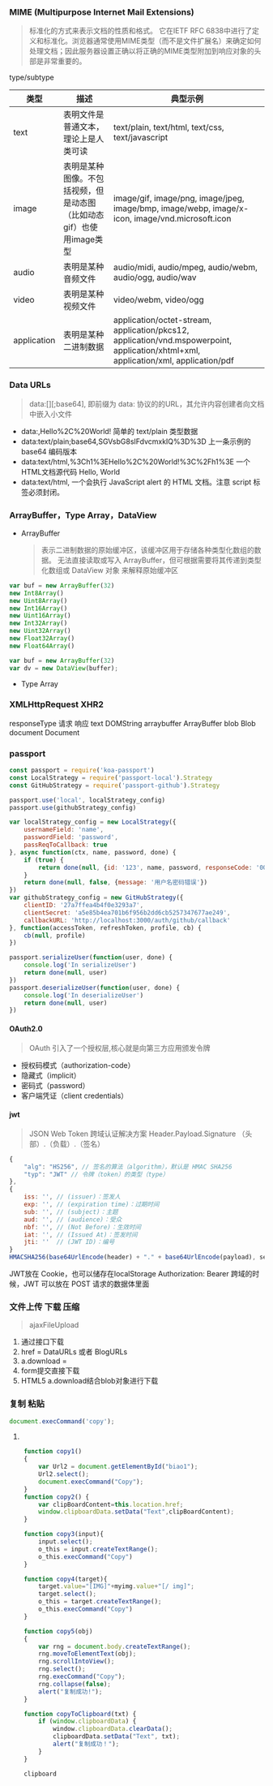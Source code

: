 ###


### MIME (Multipurpose Internet Mail Extensions) 

> 标准化的方式来表示文档的性质和格式。 它在IETF RFC 6838中进行了定义和标准化。浏览器通常使用MIME类型（而不是文件扩展名）来确定如何处理文档；因此服务器设置正确以将正确的MIME类型附加到响应对象的头部是非常重要的。

type/subtype

| 类型 | 描述 | 典型示例 |
| ---- | --- | ------- |
| text | 表明文件是普通文本，理论上是人类可读 | text/plain, text/html, text/css, text/javascript |
| image | 表明是某种图像。不包括视频，但是动态图（比如动态gif）也使用image类型|image/gif, image/png, image/jpeg, image/bmp, image/webp, image/x-icon, image/vnd.microsoft.icon |
| audio | 表明是某种音频文件|audio/midi, audio/mpeg, audio/webm, audio/ogg, audio/wav |
| video | 表明是某种视频文件|video/webm, video/ogg |
| application | 表明是某种二进制数据|application/octet-stream, application/pkcs12, application/vnd.mspowerpoint, application/xhtml+xml, application/xml,  application/pdf |


### Data URLs
> data:[<mediatype>][;base64],<data>    即前缀为 data: 协议的的URL，其允许内容创建者向文档中嵌入小文件

* data:,Hello%2C%20World!       简单的 text/plain 类型数据
* data:text/plain;base64,SGVsbG8sIFdvcmxkIQ%3D%3D     上一条示例的 base64 编码版本
* data:text/html,%3Ch1%3EHello%2C%20World!%3C%2Fh1%3E     一个HTML文档源代码 Hello, World
* data:text/html,<script>alert('hi');</script>    一个会执行 JavaScript alert 的 HTML 文档。注意 script 标签必须封闭。



### ArrayBuffer，Type Array，DataView

* ArrayBuffer
  >表示二进制数据的原始缓冲区，该缓冲区用于存储各种类型化数组的数据。 无法直接读取或写入 ArrayBuffer，但可根据需要将其传递到类型化数组或 DataView 对象 来解释原始缓冲区
```javascript
var buf = new ArrayBuffer(32)
new Int8Array()
new Uint8Array()
new Int16Array()
new Uint16Array()
new Int32Array()
new Uint32Array()
new Float32Array()
new Float64Array()

var buf = new ArrayBuffer(32)
var dv = new DataView(buffer);
```

* Type Array
>



### XMLHttpRequest  XHR2

responseType
请求            响应
text            DOMString
arraybuffer     ArrayBuffer
blob            Blob
document        Document



### passport

```js
const passport = require('koa-passport')
const LocalStrategy = require('passport-local').Strategy
const GitHubStrategy = require('passport-github').Strategy

passport.use('local', localStrategy_config)
passport.use(githubStrategy_config)

var localStrategy_config = new LocalStrategy({
    usernameField: 'name',
    passwordField: 'password',
    passReqToCallback: true
}, async function(ctx, name, password, done) {
    if (true) {
        return done(null, {id: '123', name, password, responseCode: '000000'})
    }
    return done(null, false, {message: '用户名密码错误'})
})
var githubStrategy_config = new GitHubStrategy({
    clientID: '27a7ffea4b4f0e3293a7',
    clientSecret: 'a5e85b4ea701b6f956b2dd6cb5257347677ae249',
    callbackURL: 'http://localhost:3000/auth/github/callback'
}, function(accessToken, refreshToken, profile, cb) {
    cb(null, profile)
})

passport.serializeUser(function(user, done) {
    console.log('In serializeUser')
    return done(null, user)
})
passport.deserializeUser(function(user, done) {
    console.log('In deserializeUser')
    return done(null, user)
})
```

#### OAuth2.0
> OAuth 引入了一个授权层,核心就是向第三方应用颁发令牌

+ 授权码模式（authorization-code）
+ 隐藏式（implicit）
+ 密码式（password）
+ 客户端凭证（client credentials）

#### jwt
> JSON Web Token 跨域认证解决方案
> Header.Payload.Signature  （头部）.（负载）.（签名）
```js
{
    "alg": "HS256", // 签名的算法（algorithm），默认是 HMAC SHA256
    "typ": "JWT" // 令牌（token）的类型（type）
},
{
    iss: '', // (issuer)：签发人
    exp: '', // (expiration time)：过期时间
    sub: '', // (subject)：主题
    aud: '', // (audience)：受众
    nbf: '', // (Not Before)：生效时间
    iat: '', // (Issued At)：签发时间
    jti: ''  // (JWT ID)：编号
}
HMACSHA256(base64UrlEncode(header) + "." + base64UrlEncode(payload), secret)
```
JWT放在 Cookie，也可以储存在localStorage
Authorization: Bearer <token>
跨域的时候，JWT 可以放在 POST 请求的数据体里面

### 文件上传 下载 压缩

> ajaxFileUpload

1. 通过接口下载 
2. href = DataURLs 或者 BlogURLs
3. a.download = 
4. form提交直接下载 
5. HTML5 a.download结合blob对象进行下载 



### 复制 粘贴

```Javascript
document.execCommand('copy');
```

1. 
```js
    function copy1()
    {
        var Url2 = document.getElementById("biao1");
        Url2.select();
        document.execCommand("Copy");
    }
    function copy2() {
        var clipBoardContent=this.location.href;
        window.clipboardData.setData("Text",clipBoardContent);
    }

    function copy3(input){
        input.select();
        o_this = input.createTextRange();
        o_this.execCommand("Copy")
    }

    function copy4(target){
        target.value="[IMG]"+myimg.value+"[/ img]";
        target.select();
        o_this = target.createTextRange();
        o_this.execCommand("Copy")
    }

    function copy5(obj)
    {
        var rng = document.body.createTextRange();
        rng.moveToElementText(obj);
        rng.scrollIntoView();
        rng.select();
        rng.execCommand("Copy");
        rng.collapse(false);
        alert("复制成功!");
    }

    function copyToClipboard(txt) {
        if (window.clipboardData) {
            window.clipboardData.clearData();
            clipboardData.setData("Text", txt);
            alert("复制成功！");
        }
    }

    clipboard
```